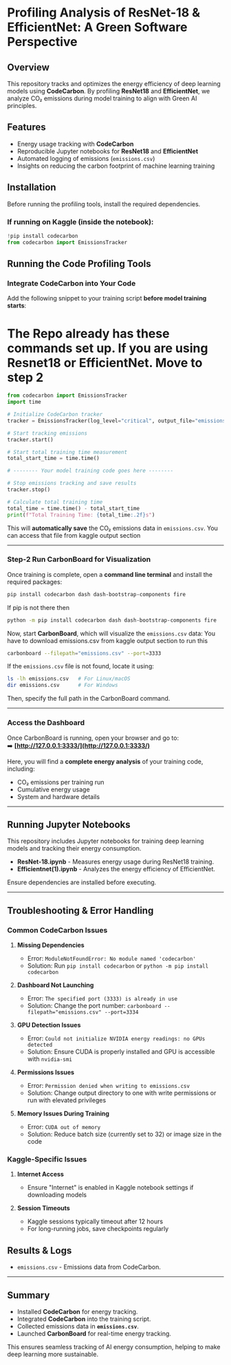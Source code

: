 # Profiling Analysis of ResNet-18 & EfficientNet: A Green Software Perspective

## Overview  
This repository tracks and optimizes the energy efficiency of deep learning models using **CodeCarbon**. By profiling **ResNet18** and **EfficientNet**, we analyze CO₂ emissions during model training to align with Green AI principles.  



## Features  
- Energy usage tracking with **CodeCarbon**  
- Reproducible Jupyter notebooks for **ResNet18** and **EfficientNet**  
- Automated logging of emissions (`emissions.csv`)  
- Insights on reducing the carbon footprint of machine learning training 


## Installation

Before running the profiling tools, install the required dependencies.

### **If running on Kaggle (inside the notebook):**  
```python
!pip install codecarbon
from codecarbon import EmissionsTracker
```


## Running the Code Profiling Tools

### **Integrate CodeCarbon into Your Code**
Add the following snippet to your training script **before model training starts**:  

# The Repo already has these commands set up. If you are using Resnet18 or EfficientNet. Move to step 2

```python
from codecarbon import EmissionsTracker
import time

# Initialize CodeCarbon tracker
tracker = EmissionsTracker(log_level="critical", output_file="emissions.csv", output_dir="./")

# Start tracking emissions
tracker.start()

# Start total training time measurement
total_start_time = time.time()

# -------- Your model training code goes here --------

# Stop emissions tracking and save results
tracker.stop()

# Calculate total training time
total_time = time.time() - total_start_time
print(f"Total Training Time: {total_time:.2f}s")
```

This will **automatically save** the CO₂ emissions data in `emissions.csv`. You can access that file from kaggle output section

---

### **Step-2 Run CarbonBoard for Visualization**
Once training is complete, open a **command line terminal** and install the required packages:

```bash
pip install codecarbon dash dash-bootstrap-components fire
```
If pip is not there then
```bash
python -m pip install codecarbon dash dash-bootstrap-components fire
```

Now, start **CarbonBoard**, which will visualize the `emissions.csv` data:
You have to download emissions.csv from kaggle output section to run this 

```bash
carbonboard --filepath="emissions.csv" --port=3333
```

If the `emissions.csv` file is not found, locate it using:
```bash
ls -lh emissions.csv   # For Linux/macOS  
dir emissions.csv      # For Windows  
```
Then, specify the full path in the CarbonBoard command.

---

### **Access the Dashboard**
Once CarbonBoard is running, open your browser and go to:  
➡️ **[http://127.0.0.1:3333/](http://127.0.0.1:3333/)**  

Here, you will find a **complete energy analysis** of your training code, including:
- CO₂ emissions per training run
- Cumulative energy usage
- System and hardware details

---

## Running Jupyter Notebooks
This repository includes Jupyter notebooks for training deep learning models and tracking their energy consumption.

- **ResNet-18.ipynb** - Measures energy usage during ResNet18 training.
- **Efficientnet(1).ipynb** - Analyzes the energy efficiency of EfficientNet.


Ensure dependencies are installed before executing.

---
## Troubleshooting & Error Handling

### Common CodeCarbon Issues

1. **Missing Dependencies**
   - Error: `ModuleNotFoundError: No module named 'codecarbon'`
   - Solution: Run `pip install codecarbon` or `python -m pip install codecarbon`

2. **Dashboard Not Launching**
   - Error: `The specified port (3333) is already in use`
   - Solution: Change the port number: `carbonboard --filepath="emissions.csv" --port=3334`

3. **GPU Detection Issues**
   - Error: `Could not initialize NVIDIA energy readings: no GPUs detected` 
   - Solution: Ensure CUDA is properly installed and GPU is accessible with `nvidia-smi`

4. **Permissions Issues**
   - Error: `Permission denied when writing to emissions.csv`
   - Solution: Change output directory to one with write permissions or run with elevated privileges

5. **Memory Issues During Training**
   - Error: `CUDA out of memory`
   - Solution: Reduce batch size (currently set to 32) or image size in the code

### Kaggle-Specific Issues

1. **Internet Access**
   - Ensure "Internet" is enabled in Kaggle notebook settings if downloading models
   
2. **Session Timeouts**
   - Kaggle sessions typically timeout after 12 hours
   - For long-running jobs, save checkpoints regularly


## Results & Logs
- `emissions.csv` - Emissions data from CodeCarbon.

---

## Summary
- Installed **CodeCarbon** for energy tracking.
- Integrated **CodeCarbon** into the training script.
- Collected emissions data in **`emissions.csv`**.
- Launched **CarbonBoard** for real-time energy tracking.

This ensures seamless tracking of AI energy consumption, helping to make deep learning more sustainable.
